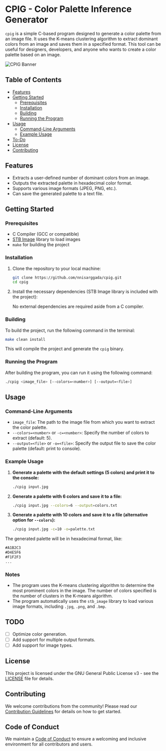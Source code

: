 # CPIG - Color Palette Inference Generator

`cpig` is a simple C-based program designed to generate a color palette from an image file. It uses the K-means clustering algorithm to extract dominant colors from an image and saves them in a specified format. This tool can be useful for designers, developers, and anyone who wants to create a color palette based on an image.

![CPIG Banner](https://nnisarg.in/images/projects/CPIG.jpg)

## Table of Contents

- [Features](#features)
- [Getting Started](#getting-started)
  - [Prerequisites](#prerequisites)
  - [Installation](#installation)
  - [Building](#building)
  - [Running the Program](#running-the-program)
- [Usage](#usage)
  - [Command-Line Arguments](#command-line-arguments)
  - [Example Usage](#example-usage)
- [To-Do](#todo)
- [License](#license)
- [Contributing](#contributing)

## Features

- Extracts a user-defined number of dominant colors from an image.
- Outputs the extracted palette in hexadecimal color format.
- Supports various image formats (JPEG, PNG, etc.).
- Can save the generated palette to a text file.

## Getting Started

### Prerequisites

- C Compiler (GCC or compatible)
- [STB Image](https://github.com/nothings/stb) library to load images
- `make` for building the project

### Installation

1. Clone the repository to your local machine:

   ```bash
   git clone https://github.com/nnisarggada/cpig.git
   cd cpig
   ```

2. Install the necessary dependencies (STB Image library is included with the project):

   No external dependencies are required aside from a C compiler.

### Building

To build the project, run the following command in the terminal:

```bash
make clean install
```

This will compile the project and generate the `cpig` binary.

### Running the Program

After building the program, you can run it using the following command:

```bash
./cpig <image_file> [--colors=<number>] [--output=<file>]
```

## Usage

### Command-Line Arguments

- `image_file`: The path to the image file from which you want to extract the color palette.
- `--colors=<number>` or `-c=<number>`: Specify the number of colors to extract (default: 5).
- `--output=<file>` or `-o=<file>`: Specify the output file to save the color palette (default: print to console).

### Example Usage

1. **Generate a palette with the default settings (5 colors) and print it to the console:**

   ```bash
   ./cpig input.jpg
   ```

2. **Generate a palette with 6 colors and save it to a file:**

   ```bash
   ./cpig input.jpg --colors=6 --output=colors.txt
   ```

3. **Generate a palette with 10 colors and save it to a file (alternative option for `--colors`):**

   ```bash
   ./cpig input.jpg -c=10 -o=palette.txt
   ```

The generated palette will be in hexadecimal format, like:

```txt
#A1B2C3
#D4E5F6
#F1F2F3
...
```

### Notes

- The program uses the K-means clustering algorithm to determine the most prominent colors in the image. The number of colors specified is the number of clusters in the K-means algorithm.
- The program automatically uses the `stb_image` library to load various image formats, including `.jpg`, `.png`, and `.bmp`.

## TODO

- [ ] Optimize color generation.
- [ ] Add support for multiple output formats.
- [ ] Add support for image types.

## License

This project is licensed under the GNU General Public License v3 - see the [LICENSE](LICENSE.md) file for details.

## Contributing

We welcome contributions from the community! Please read our [Contribution Guidelines](CONTRIBUTING.md) for details on how to get started.

## Code of Conduct

We maintain a [Code of Conduct](CODE_OF_CONDUCT.md) to ensure a welcoming and inclusive environment for all contributors and users.
